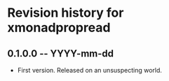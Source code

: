 # Revision history for xmonadpropread

## 0.1.0.0 -- YYYY-mm-dd

- First version. Released on an unsuspecting world.
